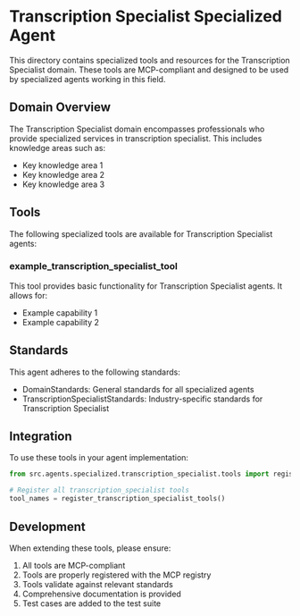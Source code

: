 # Transcription Specialist Specialized Agent

This directory contains specialized tools and resources for the Transcription Specialist domain. These tools are MCP-compliant and designed to be used by specialized agents working in this field.

## Domain Overview

The Transcription Specialist domain encompasses professionals who provide specialized services in transcription specialist. This includes knowledge areas such as:

- Key knowledge area 1
- Key knowledge area 2
- Key knowledge area 3

## Tools

The following specialized tools are available for Transcription Specialist agents:

### example_transcription_specialist_tool

This tool provides basic functionality for Transcription Specialist agents. It allows for:

- Example capability 1
- Example capability 2

## Standards

This agent adheres to the following standards:

- DomainStandards: General standards for all specialized agents
- TranscriptionSpecialistStandards: Industry-specific standards for Transcription Specialist

## Integration

To use these tools in your agent implementation:

```python
from src.agents.specialized.transcription_specialist.tools import register_transcription_specialist_tools

# Register all transcription_specialist tools
tool_names = register_transcription_specialist_tools()
```

## Development

When extending these tools, please ensure:

1. All tools are MCP-compliant
2. Tools are properly registered with the MCP registry
3. Tools validate against relevant standards
4. Comprehensive documentation is provided
5. Test cases are added to the test suite
